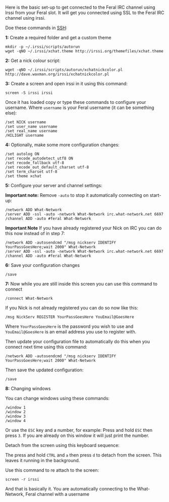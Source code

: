 
Here is the basic set-up to get connected to the Feral IRC channel using Irssi from your Feral slot. It will get you connected using SSL to the Feral IRC channel using irssi.

Doe these commands in [SSH](https://www.feralhosting.com/faq/view?question=12):

**1:** Create a required folder and get a custom theme

~~~
mkdir -p ~/.irssi/scripts/autorun
wget -qNO ~/.irssi/xchat.theme http://irssi.org/themefiles/xchat.theme
~~~

**2:** Get a nick colour script:

~~~
wget -qNO ~/.irssi/scripts/autorun/xchatnickcolor.pl http://dave.waxman.org/irssi/xchatnickcolor.pl
~~~

**3:** Create a screen and open irssi in it using this command:

~~~
screen -S irssi irssi
~~~

Once it has loaded copy or type these commands to configure your username. Where `username` is your Feral username (it can be something else):

~~~
/set NICK username
/set user_name username
/set real_name username
/HILIGHT username
~~~

**4:** Optionally, make some more configuration changes:

~~~
/set autolog ON
/set recode_autodetect_utf8 ON
/set recode_fallback utf-8
/set recode_out_default_charset utf-8
/set term_charset utf-8
/set theme xchat
~~~

**5:** Configure your server and channel settings:

**Important note:** Remove `-auto` to stop it automatically connecting on start-up:

~~~
/network ADD What-Network
/server ADD -ssl -auto -network What-Network irc.what-network.net 6697
/channel ADD -auto #feral What-Network
~~~

**Important Note** If you have already registered your Nick on IRC you can do this now instead of in step 7:

~~~
/network ADD -autosendcmd "/msg nickserv IDENTIFY YourPassGoesHere;wait 2000" What-Network
/server ADD -ssl -auto -network What-Network irc.what-network.net 6697
/channel ADD -auto #feral What-Network
~~~

**6:** Save your configuration changes

~~~
/save
~~~

**7:** Now while you are still inside this screen you can use this command to connect

~~~
/connect What-Network
~~~

If you Nick is not already registered you can do so now like this:

~~~
/msg NickServ REGISTER YourPassGoesHere YouEmail@GoesHere
~~~

Where `YourPassGoesHere` is the password you wish to use and `YouEmail@GoesHere` is an email address you use to register with.

Then update your configuration file to automatically do this when you connect next time using this command:

~~~
/network ADD -autosendcmd "/msg nickserv IDENTIFY YourPassGoesHere;wait 2000" What-Network
~~~

Then save the updated configuration:

~~~
/save
~~~

**8:** Changing windows

You can change windows using these commands:

~~~
/window 1
/window 2
/window 3
/window 4
~~~

Or use the `ESC` key and a number, for example: Press and hold `ESC` then press `3`. If you are already on this window it will just print the number.

Detach from the screen using this keyboard sequence:

The press and hold `CTRL` and `a` then press `d` to detach from the screen. This leaves it running in the background.

Use this command to re attach to the screen:

~~~
screen -r irssi
~~~

And that is basically it. You are automatically connecting to the What-Network, Feral channel with a username



